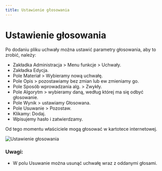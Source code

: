 ```yaml
---
title: Ustawienie głosowania
---
```

# Ustawienie głosowania

Po dodaniu pliku uchwały można ustawić parametry głosowania, aby to zrobić, należy:

- Zakładka Administracja > Menu funkcje > Uchwały.
- Zakładka Edycja.
- Pole Materiał > Wybieramy nową uchwałę.
- Pole Opis > pozostawiamy bez zmian lub ew zmieniamy go.
- Pole Sposób wprowadzania alg. > Zwykły.
- Pole Algorytm > wybieramy daną, według której ma się odbyć głosowanie.
- Pole Wynik > ustawiamy Głosowana.
- Pole Usuwanie > Pozostaw.
- Klikamy: Dodaj.
- Wpisujemy hasło i zatwierdzamy.

Od tego momentu właściciele mogą głosować w kartotece internetowej.

![Ustawienie głosowania](ustawienieglosowania.gif)

### Uwagi:


- W polu Usuwanie można usunąć uchwałę wraz z oddanymi głosami.